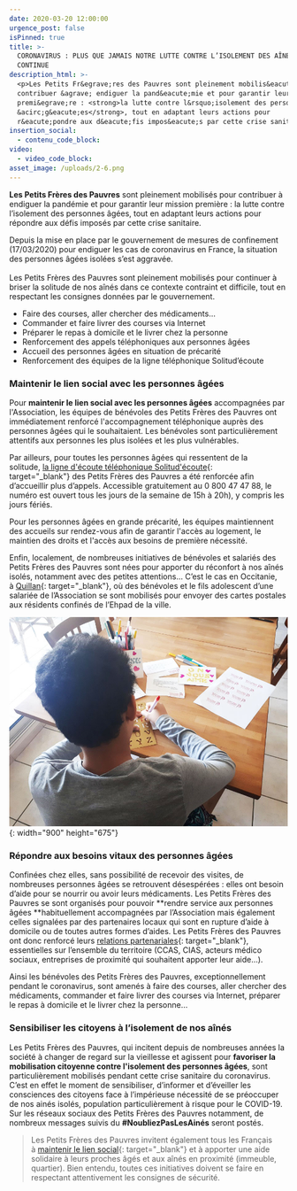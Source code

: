```yaml
---
date: 2020-03-20 12:00:00
urgence_post: false
isPinned: true
title: >-
  CORONAVIRUS : PLUS QUE JAMAIS NOTRE LUTTE CONTRE L’ISOLEMENT DES AÎNÉS
  CONTINUE
description_html: >-
  <p>Les Petits Fr&egrave;res des Pauvres sont pleinement mobilis&eacute;s pour
  contribuer &agrave; endiguer la pand&eacute;mie et pour garantir leur mission
  premi&egrave;re : <strong>la lutte contre l&rsquo;isolement des personnes
  &acirc;g&eacute;es</strong>, tout en adaptant leurs actions pour
  r&eacute;pondre aux d&eacute;fis impos&eacute;s par cette crise sanitaire.</p>
insertion_social:
  - contenu_code_block:
video:
  - video_code_block:
asset_image: /uploads/2-6.png
---
```


**Les Petits Fr&egrave;res des Pauvres** sont pleinement mobilis&eacute;s pour contribuer &agrave; endiguer la pand&eacute;mie et pour garantir leur mission premi&egrave;re : la lutte contre l’isolement des personnes &acirc;g&eacute;es, tout en adaptant leurs actions pour r&eacute;pondre aux d&eacute;fis impos&eacute;s par cette crise sanitaire.

Depuis la mise en place par le gouvernement de mesures de confinement (17/03/2020) pour endiguer les cas de coronavirus en France, la situation des personnes &acirc;g&eacute;es isol&eacute;es s’est aggrav&eacute;e.&nbsp;<br>&nbsp;<br>Les Petits Fr&egrave;res des Pauvres sont pleinement mobilis&eacute;s pour continuer &agrave; briser la solitude de nos a&icirc;n&eacute;s dans ce contexte contraint et difficile, tout en respectant les consignes donn&eacute;es par le gouvernement.

* Faire des courses, aller chercher des m&eacute;dicaments…&nbsp;
* Commander et faire livrer des courses via Internet&nbsp;
* Pr&eacute;parer le repas &agrave; domicile et le livrer chez la personne&nbsp;
* Renforcement des appels t&eacute;l&eacute;phoniques aux personnes &acirc;g&eacute;es
* Accueil des personnes &acirc;g&eacute;es en situation de pr&eacute;carit&eacute;
* Renforcement des &eacute;quipes de la ligne t&eacute;l&eacute;phonique Solitud’&eacute;coute

### Maintenir le lien social avec les personnes &acirc;g&eacute;es &nbsp;

Pour&nbsp;**maintenir le lien social avec les personnes &acirc;g&eacute;es**&nbsp;accompagn&eacute;es par l'Association, les &eacute;quipes de b&eacute;n&eacute;voles des Petits Fr&egrave;res des Pauvres ont imm&eacute;diatement renforc&eacute; l'accompagnement t&eacute;l&eacute;phonique aupr&egrave;s des personnes &acirc;g&eacute;es qui le souhaitaient. Les b&eacute;n&eacute;voles sont particuli&egrave;rement attentifs aux personnes les plus isol&eacute;es et les plus vuln&eacute;rables.

Par ailleurs, pour toutes les personnes &acirc;g&eacute;es qui ressentent de la solitude,&nbsp;[la ligne d'&eacute;coute t&eacute;l&eacute;phonique Solitud'&eacute;coute](https://www.petitsfreresdespauvres.fr/nos-actions/apporter-une-presence/ecoute-anonyme){: target="_blank"}&nbsp;des Petits Fr&egrave;res des Pauvres a &eacute;t&eacute; renforc&eacute;e afin d’accueillir plus d’appels. Accessible gratuitement au 0 800 47 47 88, le num&eacute;ro est ouvert tous les jours de la semaine de 15h &agrave; 20h), y compris les jours f&eacute;ri&eacute;s.

Pour les personnes &acirc;g&eacute;es en grande pr&eacute;carit&eacute;, les &eacute;quipes maintiennent des accueils sur rendez-vous afin de garantir l'acc&egrave;s au logement, le maintien des droits et l'acc&egrave;s aux besoins de premi&egrave;re n&eacute;cessit&eacute;.

Enfin, localement, de nombreuses initiatives de b&eacute;n&eacute;voles et salari&eacute;s des Petits Fr&egrave;res des Pauvres sont n&eacute;es pour apporter du r&eacute;confort &agrave; nos a&icirc;n&eacute;s isol&eacute;s, notamment avec des petites attentions… C’est le cas en Occitanie, &agrave;&nbsp;[Quillan](https://www.petitsfreresdespauvres.fr/nos-implantations/les-petits-freres-des-pauvres-de-quillan){: target="_blank"}, o&ugrave; des b&eacute;n&eacute;voles et le fils adolescent d’une salari&eacute;e de l’Association se sont mobilis&eacute;s pour envoyer des cartes postales aux r&eacute;sidents confin&eacute;s de l’Ehpad de la ville.&nbsp;

![](/uploads/cartes-postales-vieux-900-1.jpg){: width="900" height="675"}

### R&eacute;pondre aux besoins vitaux des personnes &acirc;g&eacute;es&nbsp;

Confin&eacute;es chez elles, sans possibilit&eacute; de recevoir des visites, de nombreuses personnes &acirc;g&eacute;es se retrouvent d&eacute;sesp&eacute;r&eacute;es : elles ont besoin d’aide pour se nourrir ou avoir leurs m&eacute;dicaments. Les Petits Fr&egrave;res des Pauvres se sont organis&eacute;s pour pouvoir&nbsp;**rendre service aux personnes &acirc;g&eacute;es&nbsp;**habituellement accompagn&eacute;es par l’Association mais &eacute;galement celles signal&eacute;es par des partenaires locaux qui sont en rupture d’aide &agrave; domicile ou de toutes autres formes d’aides. Les Petits Fr&egrave;res des Pauvres ont donc renforc&eacute; leurs&nbsp;[relations partenariales](https://www.petitsfreresdespauvres.fr/jagis/partenariat-et-mecenat){: target="_blank"}, essentielles sur l’ensemble du territoire (CCAS, CIAS, acteurs m&eacute;dico sociaux, entreprises de proximit&eacute; qui souhaitent apporter leur aide…).

Ainsi les b&eacute;n&eacute;voles des Petits Fr&egrave;res des Pauvres, exceptionnellement pendant le coronavirus, sont amen&eacute;s &agrave; faire des courses, aller chercher des m&eacute;dicaments, commander et faire livrer des courses via Internet, pr&eacute;parer le repas &agrave; domicile et le livrer chez la personne…

### Sensibiliser les citoyens &agrave; l’isolement de nos a&icirc;n&eacute;s

Les Petits Fr&egrave;res des Pauvres, qui incitent depuis de nombreuses ann&eacute;es la soci&eacute;t&eacute; &agrave; changer de regard sur la vieillesse et agissent pour&nbsp;**favoriser la mobilisation citoyenne contre l'isolement des personnes &acirc;g&eacute;es**, sont particuli&egrave;rement mobilis&eacute;s pendant cette crise sanitaire du coronavirus. C’est en effet le moment de sensibiliser, d’informer et d’&eacute;veiller les consciences des citoyens face &agrave; l’imp&eacute;rieuse n&eacute;cessit&eacute; de se pr&eacute;occuper de nos ain&eacute;s isol&eacute;s, population particuli&egrave;rement &agrave; risque pour le COVID-19. Sur les r&eacute;seaux sociaux des Petits Fr&egrave;res des Pauvres notamment, de nombreux messages suivis du&nbsp;**\#NoubliezPasLesAin&eacute;s**&nbsp;seront post&eacute;s.&nbsp;

> Les Petits Fr&egrave;res des Pauvres invitent &eacute;galement tous les Fran&ccedil;ais &agrave;&nbsp;[maintenir le lien social](https://www.petitsfreresdespauvres.fr/informer/nos-actualites/comment-maintenir-le-lien-avec-les-personnes-agees-malgre-le-coronavirus){: target="_blank"}&nbsp;et &agrave; apporter une aide solidaire &agrave; leurs proches &acirc;g&eacute;s et aux a&icirc;n&eacute;s en proximit&eacute; (immeuble, quartier). Bien entendu, toutes ces initiatives doivent se faire en respectant attentivement les consignes de s&eacute;curit&eacute;.